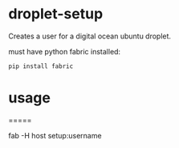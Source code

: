droplet-setup
=============

Creates a user for a digital ocean ubuntu droplet.

must have python fabric installed:

```ssh
pip install fabric
```


usage
=====
=====

fab -H host setup:username
